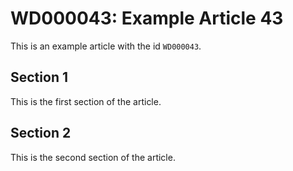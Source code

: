 # WD000043: Example Article 43

This is an example article with the id `WD000043`.

## Section 1

This is the first section of the article.

## Section 2

This is the second section of the article.
